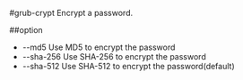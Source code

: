 
#grub-crypt 
Encrypt a password.

##option
- --md5 Use MD5 to encrypt the password  
- --sha-256 Use SHA-256 to encrypt the password
- --sha-512 Use SHA-512 to encrypt the password(default)
